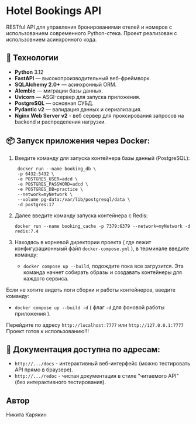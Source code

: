 # Hotel Bookings API

RESTful API для управления бронированиями отелей и номеров с использованием современного Python-стека.
Проект реализован с использовнием асинхронного кода.

## 🚀 Технологии

- **Python** 3.12
- **FastAPI** — высокопроизводительный веб-фреймворк.
- **SQLAlchemy 2.0+** — асинхронный ORM.
- **Alembic** — миграции базы данных.
- **Uvicorn** — ASGI-сервер для запуска приложения.
- **PostgreSQL** — основная СУБД.
- **Pydantic v2** — валидация данных и сериализация.
- **Nginx Web Server v2** - веб сервер для проксирования запросов на backend и распределения нагрузки.

## 📦 Запуск приложения через Docker:

1. Введите команду для запуска контейнера базы данный (PostgreSQL):
   ```
    docker run --name booking_db \
    -p 6432:5432 \
    -e POSTGRES_USER=adcd \
    -e POSTGRES_PASSWORD=adcd \
    -e POSTGRES_DB=practice \
    --network=myNetwork \
    --volume pg-data:/var/lib/postgresql/data \
    -d postgres:17
   ```
2. Далее введите команду запуска контейнера с Redis:
   ```
   docker run --name booking_cache -p 7379:6379 --network=myNetwork -d redis:7.4
   ```

3. Находясь в корневой директории проекта ( где лежит конфигурационныый файл ```docker-compose.yml``` ), в терминале введите команду:
   - ```docker compose up --build```, подождите пока все загрузится.
   Эта команда начнет собирать образы и создавать контейнеры для каждого сервиса.

Если не хотите видеть логи сборки и работы контейнеров, введите команду:
- ```docker compose up --build -d``` ( флаг ```-d``` для фоновой работы приложения ).

Перейдите по адресу ```http://localhost:7777``` или ```http://127.0.0.1:7777```
Проект готов к использованию!!!

## 📝 Документация доступна по адресам:
- ```http://.../docs``` - интерактивный веб-интерфейс (можно тестировать API прямо в браузере).
- ```http://.../redoc``` - чистая документация в стиле "читаемого API" (без интерактивного тестирования).

## Автор
Никита Карякин
